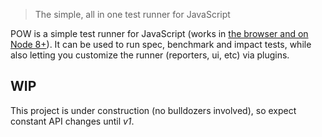 > The simple, all in one test runner for JavaScript

POW is a simple test runner for JavaScript (works in [the browser and on Node 8+](./guides/compatibility.md)). It can be used to run spec, benchmark and impact tests, while also letting you customize the runner (reporters, ui, etc) via plugins.

## WIP

This project is under construction (no bulldozers involved), so expect constant API changes until _v1_.
